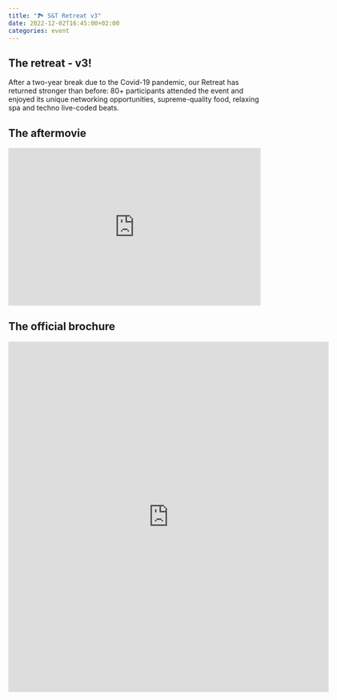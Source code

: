 ```yaml
---
title: "🏞 S&T Retreat v3"
date: 2022-12-02T16:45:00+02:00
categories: event
---
```


## The retreat - v3!

After a two-year break due to the Covid-19 pandemic, our Retreat has returned stronger than before: 80+ participants attended the event and enjoyed its unique networking opportunities, supreme-quality food, relaxing spa and techno live-coded beats.

## The aftermovie

<iframe width="100%" height="315" src="https://www.youtube.com/embed/PRhpeAC46As" frameborder="0" allow="accelerometer; autoplay; clipboard-write; encrypted-media; gyroscope; picture-in-picture" allowfullscreen></iframe>

## The official brochure

<iframe src="https://drive.google.com/file/d/18EXX0fPWgoW3p8YOy9PCzzPetbcCAxmP/preview?usp=embed_googleplus" style="border: 0; width: 640; height: 700px;" allowfullscreen></iframe>
